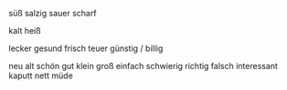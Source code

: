 
süß
salzig
sauer
scharf

kalt
heiß

lecker
gesund
frisch
teuer
günstig / billig



neu
alt
schön
gut
klein
groß
einfach
schwierig
richtig
falsch
interessant
kaputt
nett
müde

